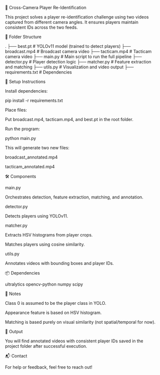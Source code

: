 🏀 Cross-Camera Player Re-Identification

This project solves a player re-identification challenge using two videos captured from different camera angles. It ensures players maintain consistent IDs across the two feeds.

📁 Folder Structure

.
├── best.pt                # YOLOv11 model (trained to detect players)
├── broadcast.mp4          # Broadcast camera video
├── tacticam.mp4           # Tacticam camera video
├── main.py                # Main script to run the full pipeline
├── detector.py            # Player detection logic
├── matcher.py             # Feature extraction and matching
├── utils.py               # Visualization and video output
├── requirements.txt       # Dependencies

🧪 Setup Instructions

Install dependencies:

pip install -r requirements.txt

Place files:

Put broadcast.mp4, tacticam.mp4, and best.pt in the root folder.

Run the program:

python main.py

This will generate two new files:

broadcast_annotated.mp4

tacticam_annotated.mp4

🛠️ Components

main.py

Orchestrates detection, feature extraction, matching, and annotation.

detector.py

Detects players using YOLOv11.

matcher.py

Extracts HSV histograms from player crops.

Matches players using cosine similarity.

utils.py

Annotates videos with bounding boxes and player IDs.

📦 Dependencies

ultralytics
opencv-python
numpy
scipy

🧠 Notes

Class 0 is assumed to be the player class in YOLO.

Appearance feature is based on HSV histogram.

Matching is based purely on visual similarity (not spatial/temporal for now).

📩 Output

You will find annotated videos with consistent player IDs saved in the project folder after successful execution.

📬 Contact

For help or feedback, feel free to reach out!

